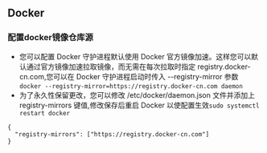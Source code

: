 ## Docker 
### 配置docker镜像仓库源
+ 您可以配置 Docker 守护进程默认使用 Docker 官方镜像加速。这样您可以默认通过官方镜像加速拉取镜像，而无需在每次拉取时指定 registry.docker-cn.com,您可以在 Docker 守护进程启动时传入 --registry-mirror 参数 `docker --registry-mirror=https://registry.docker-cn.com daemon`
+ 为了永久性保留更改，您可以修改 /etc/docker/daemon.json 文件并添加上 registry-mirrors 键值,修改保存后重启 Docker 以使配置生效`sudo systemctl restart docker`
```
{
  "registry-mirrors": ["https://registry.docker-cn.com"]
}
```